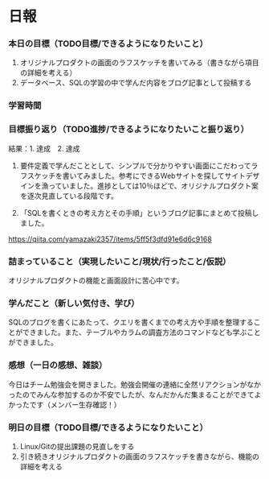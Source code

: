 # 日報

### 本日の目標（TODO目標/できるようになりたいこと）
1. オリジナルプロダクトの画面のラフスケッチを書いてみる（書きながら項目の詳細を考える）
2. データベース、SQLの学習の中で学んだ内容をブログ記事として投稿する

### 学習時間

### 目標振り返り（TODO進捗/できるようになりたいこと振り返り）
結果：1. 達成　2. 達成

1. 要件定義で学んだこととして、シンプルで分かりやすい画面にこだわってラフスケッチを書いてみました。参考にできるWebサイトを探してサイトデザインを漁っていました。進捗としては10％ほどで、オリジナルプロダクト案を逐次見直している段階です。

2. 「SQLを書くときの考え方とその手順」というブログ記事にまとめて投稿しました。

https://qiita.com/yamazaki2357/items/5ff5f3dfd91e6d6c9168


### 詰まっていること（実現したいこと/現状/行ったこと/仮説）
オリジナルプロダクトの機能と画面設計に苦心中です。

### 学んだこと（新しい気付き、学び）
SQLのブログを書くにあたって、クエリを書くまでの考え方や手順を整理することができました。また、テーブルやカラムの調査方法のコマンドなども学ぶことができました。

### 感想（一日の感想、雑談）
今日はチーム勉強会を開きました。勉強会開催の連絡に全然リアクションがなかったのでみんな参加するのか不安でしたが、なんだかんだ集まることができてよかったです（メンバー生存確認！）

### 明日の目標（TODO目標/できるようになりたいこと）
1. Linux/Gitの提出課題の見直しをする
2. 引き続きオリジナルプロダクトの画面のラフスケッチを書きながら、機能の詳細を考える

